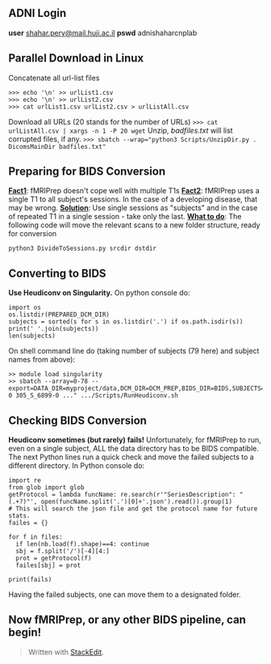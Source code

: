 
## ADNI Login
**user** shahar.pery@mail.huji.ac.il
**pswd** adnishaharcnplab

## Parallel Download in Linux

 Concatenate all url-list files
```
>>> echo '\n' >> urlList1.csv
>>> echo '\n' >> urlList2.csv
>>> cat urlList1.csv urlList2.csv > urlListAll.csv
```
Download all URLs (20 stands for the number of URLs)
`>>> cat urlListAll.csv | xargs -n 1 -P 20 wget`
Unzip, *badfiles.txt* will list corrupted files, if any.
`>>> sbatch --wrap="python3 Scripts/UnzipDir.py . DicomsMainDir badfiles.txt"`

## Preparing for BIDS Conversion
<u>**Fact1**</u>: fMRIPrep doesn't cope well with multiple T1s
<u>**Fact2**</u>: fMRIPrep uses a single T1 to all subject's sessions. In the case of a developing disease, that may be wrong.
<u>**Solution**</u>: Use single sessions as "subjects" and in the case of repeated T1 in a single session - take only the last.
 <u>**What to do**</u>: The following code will move the relevant scans to a new folder structure, ready for conversion
```
python3 DivideToSessions.py srcdir dstdir
```
## Converting to BIDS
**Use Heudiconv on Singularity.** On python console do:
```
import os
os.listdir(PREPARED_DCM_DIR)
subjects = sorted(s for s in os.listdir('.') if os.path.isdir(s))
print(' '.join(subjects))
len(subjects)
```
On shell command line do (taking number of subjects (79 here) and subject names from above):
```
>> module load singularity
>> sbatch --array=0-78 --export=DATA_DIR=myproject/data,DCM_DIR=DCM_PREP,BIDS_DIR=BIDS,SUBJECTS="123_S_1300-0 305_S_6899-0 ..." .../Scripts/RunHeudiconv.sh
```
## Checking BIDS Conversion
**Heudiconv sometimes (but rarely) fails!** Unfortunately, for fMRIPrep to run, even on a single subject, ALL the data directory has to be BIDS compatible. The next Python lines run a quick check and move the failed subjects to a different directory.
In Python console do:
```
import re
from glob import glob
getProtocol = lambda funcName: re.search(r'"SeriesDescription": "(.+?)"', open(funcName.split('.')[0]+'.json').read()).group(1)
# This will search the json file and get the protocol name for future stats.
failes = {}

for f in files:
  if len(nb.load(f).shape)==4: continue
  sbj = f.split('/')[-4][4:]
  prot = getProtocol(f)
  failes[sbj] = prot

print(fails)
```  
Having the failed subjects, one can move them to a designated folder.
## Now fMRIPrep, or any other BIDS pipeline, can begin!

> Written with [StackEdit](https://stackedit.io/).
<!--stackedit_data:
eyJoaXN0b3J5IjpbLTE5MDQ2Mzg0ODVdfQ==
-->